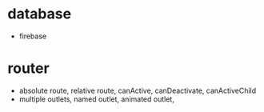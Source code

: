 # database

- firebase

# router

- absolute route, relative route, canActive, canDeactivate, canActiveChild
- multiple outlets, named outlet, animated outlet,
